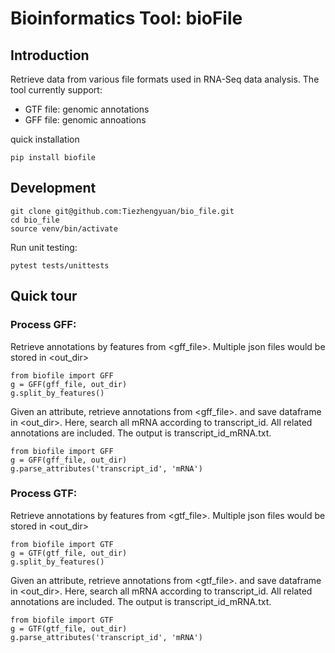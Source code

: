 # Bioinformatics Tool: bioFile

## Introduction
Retrieve data from various file formats used in RNA-Seq data analysis. The tool currently support:
- GTF file: genomic annotations
- GFF file: genomic annoations

quick installation
```
pip install biofile
```


## Development

```
git clone git@github.com:Tiezhengyuan/bio_file.git
cd bio_file
source venv/bin/activate
```

Run unit testing:
```
pytest tests/unittests
```

## Quick tour


### Process GFF:
Retrieve annotations by features from <gff_file>. Multiple json files would be stored in <out_dir>
```
from biofile import GFF
g = GFF(gff_file, out_dir)
g.split_by_features()
```

Given an attribute, retrieve annotations from <gff_file>. and save dataframe in <out_dir>. Here, search all mRNA according to transcript_id. All related annotations are included. The output is transcript_id_mRNA.txt.
```
from biofile import GFF
g = GFF(gff_file, out_dir)
g.parse_attributes('transcript_id', 'mRNA')
```

### Process GTF:
Retrieve annotations by features from <gtf_file>. Multiple json files would be stored in <out_dir>
```
from biofile import GTF
g = GTF(gtf_file, out_dir)
g.split_by_features()
```

Given an attribute, retrieve annotations from <gtf_file>. and save dataframe in <out_dir>. Here, search all mRNA according to transcript_id. All related annotations are included. The output is transcript_id_mRNA.txt.
```
from biofile import GTF
g = GTF(gtf_file, out_dir)
g.parse_attributes('transcript_id', 'mRNA')
```



